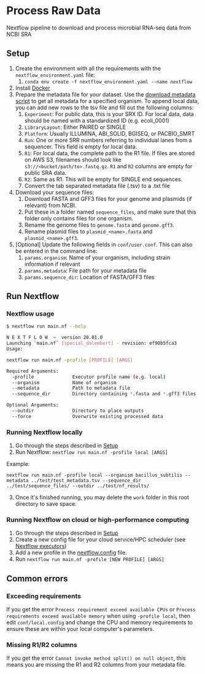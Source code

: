 # Process Raw Data
Nextflow pipeline to download and process microbial RNA-seq data from NCBI SRA

## Setup
1. Create the environment with all the requirements with the `nextflow_environment.yaml` file:
    1. `conda env create -f nextflow_environment.yaml --name nextflow`
1. Install [Docker](https://docs.docker.com/get-docker/)
1. Prepare the metadata file for your dataset. Use the [download metadata script](../0_download_metadata) to get all metadata for a specified organism. To append local data, you can add new rows to the tsv file and fill out the following columns:
    1. `Experiment`: For public data, this is your SRX ID. For local data, data should be named with a standardized ID (e.g. ecoli_0001)
    1. `LibraryLayout`: Either PAIRED or SINGLE
    1. `Platform`: Usually ILLUMINA, ABI_SOLID, BGISEQ, or PACBIO_SMRT
    1. `Run`: One or more SRR numbers referring to individual lanes from a sequencer. This field is empty for local data.
    1. `R1`: For local data, the complete path to the R1 file. If files are stored on AWS S3, filenames should look like `s3://<bucket/path/to>.fastq.gz`. `R1` and `R2` columns are empty for public SRA data.
    1. `R2`: Same as R1. This will be empty for SINGLE end sequences.
    1. Convert the tab separated metadata file (.tsv) to a .txt file 
1. Download your sequence files:
    1. Download FASTA and GFF3 files for your genome and plasmids (if relevant) from NCBI.
    1. Put these in a folder named `sequence_files`, and make sure that this folder only contains files for one organism.
    1. Rename the genome files to `genome.fasta` and `genome.gff3`.
    1. Rename plasmid files to `plasmid_<name>.fasta` and `plasmid_<name>.gff3`.
1. [Optional] Update the following fields in `conf/user.conf`. This can also be entered in the command line:
    1. `params.organism`: Name of your organism, including strain information if relevant
    1. `params.metadata`: File path for your metadata file
    1. `params.sequence_dir`: Location of FASTA/GFF3 files

## Run Nextflow

### Nextflow usage
```bash
$ nextflow run main.nf --help

N E X T F L O W  ~  version 20.01.0
Launching `main.nf` [special_dalembert] - revision: ef90b5fca3
Usage:

nextflow run main.nf -profile [PROFILE] [ARGS]

Required Arguments:
  -profile              Executor profile name (e.g. local)
  --organism            Name of organism
  --metadata            Path to metadata file
  --sequence_dir        Directory containing *.fasta and *.gff3 files

Optional Arguments:
  --outdir              Directory to place outputs
  --force               Overwrite existing processed data

```

### Running Nextflow locally
1. Go through the steps described in [Setup](#Setup)
2. Run Nextflow: `nextflow run main.nf -profile local [ARGS]`

Example: 
```
nextflow run main.nf -profile local --organism bacillus_subtilis --metadata ../test/test_metadata.tsv --sequence_dir ../test/sequence_files/ --outdir ../test/nf_results/
```
3. Once it's finished running, you may delete the `work` folder in this root directory to save space.

### Running Nextflow on cloud or high-performance computing
1. Go through the steps described in [Setup](#Setup)
1. Create a new config file for your cloud service/HPC scheduler (see [Nextflow executors](https://www.nextflow.io/docs/latest/executor.html))
1. Add a new profile in the [nextflow.config](nextflow.config) file.
1. Run `nextflow run main.nf -profile [NEW PROFILE] [ARGS]`

## Common errors

### Exceeding requirements
If you get the error `Process requirement exceed available CPUs` or `Process requirements exceed available memory` when using `-profile local`, then edit `conf/local.config` and change the CPU and memory requirements to ensure these are within your local computer's parameters.

### Missing R1/R2 columns
If you get the error `Cannot invoke method split() on null object`, this means you are missing the R1 and R2 columns from your metadata file.
